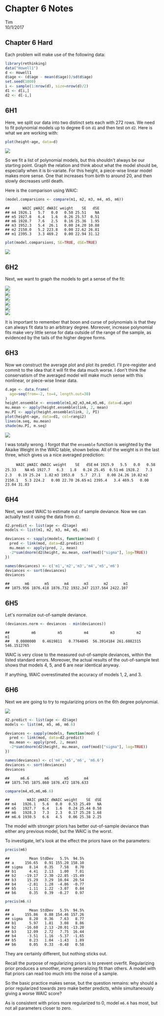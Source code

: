 # Chapter 6 Notes
Tim  
10/1/2017  



## Chapter 6 Hard

Each problem will make use of the following data:


```r
library(rethinking)
data("Howell1")
d <- Howell1
d$age <- (d$age - mean(d$age))/sd(d$age)
set.seed(1000)
i <- sample(1:nrow(d), size=nrow(d)/2)
d1 <- d[i,]
d2 <- d[-i,]
```

## 6H1

Here, we split our data into two distinct sets each with 272 rows. We need to fit polynomial models up to degree 6 on `d1` and then test on `d2`. Here is what we are working with:


```r
plot(height~age, data=d)
```

![](Chapter_6_Practice_files/figure-html/unnamed-chunk-2-1.png)<!-- -->




So we fit a list of polynomial models, but this shouldn't always be our starting point. Graph the relation and think about what the model should be, especially when it is bi-variate. For this height, a piece-wise linear model makes more sense. One that increases from birth to around 20, and then slowly decreases until death. 

Here is the comparison using WAIC:


```r
(model.comparsions <- compare(m1, m2, m3, m4, m5, m6))
```

```
##      WAIC pWAIC dWAIC weight    SE   dSE
## m4 1926.1   5.7   0.0   0.58 25.51    NA
## m5 1927.8   6.4   1.6   0.26 25.57  0.51
## m6 1928.7   7.6   2.5   0.16 25.36  1.95
## m3 1952.3   5.4  26.1   0.00 24.20 10.88
## m2 2150.0   5.2 223.8   0.00 22.62 26.81
## m1 2395.3   3.3 469.2   0.00 22.94 31.12
```

```r
plot(model.comparsions, SE=TRUE, dSE=TRUE)
```

<img src="Chapter_6_Practice_files/figure-html/unnamed-chunk-4-1.png" style="display: block; margin: auto;" />

## 6H2
Next, we want to graph the models to get a sense of the fit:

<img src="Chapter_6_Practice_files/figure-html/unnamed-chunk-5-1.png" style="display: block; margin: auto;" />

<img src="Chapter_6_Practice_files/figure-html/unnamed-chunk-6-1.png" style="display: block; margin: auto;" />

<img src="Chapter_6_Practice_files/figure-html/unnamed-chunk-7-1.png" style="display: block; margin: auto;" />

<img src="Chapter_6_Practice_files/figure-html/unnamed-chunk-8-1.png" style="display: block; margin: auto;" />

<img src="Chapter_6_Practice_files/figure-html/unnamed-chunk-9-1.png" style="display: block; margin: auto;" />

<img src="Chapter_6_Practice_files/figure-html/unnamed-chunk-10-1.png" style="display: block; margin: auto;" />

It is important to remember that boon and curse of polynomials is that they can always fit data to an arbitrary degree. Moreover, increase polynomial fits make very little sense for data outside of the range of the sample, as evidenced by the tails of the higher degree forms.

## 6H3

Now we construct the average plot and plot its predict. I'll pre-register and commit to the idea that it will fit the data much worse. I don't think the conservatism of the averaged model will make much sense with this nonlinear, or piece-wise linear data. 


```r
d.age <- data.frame(
  age=seq(from=-2, to=4, length.out=30)
)
height.ensemble <- ensemble(m1,m2,m3,m4,m5,m6, data=d.age)
mu.mean <- apply(height.ensemble$link, 2, mean)
mu.PI <- apply(height.ensemble$link, 2, PI)
plot(height~age, data=d1, col=rangi2)
lines(m.seq, mu.mean)
shade(mu.PI, m.seq)
```

![](Chapter_6_Practice_files/figure-html/unnamed-chunk-11-1.png)<!-- -->

I was totally wrong. I forgot that the `ensemble` function is weighted by the Akaike Weight in the WAIC table, shown below. All of the weight is in the last three, which gives us a nice averaged prediction:

`     WAIC pWAIC dWAIC weight    SE   dSE`
`m4 1925.9   5.5   0.0   0.58 25.33    NA`
`m5 1927.7   6.3   1.8   0.24 25.45  0.51`
`m6 1928.2   7.3   2.3   0.19 25.24  1.82`
`m3 1953.0   5.7  27.1   0.00 24.26 10.82`
`m2 2150.1   5.3 224.2   0.00 22.70 26.65`
`m1 2395.4   3.4 469.5   0.00 23.04 31.03`

## 6H4

Next, we used WAIC to estimate out of sample deviance. Now we can actually test it using the data from `d2`. 


```r
d2.predict <- list(age <- d2$age)
models <- list(m1, m2, m3, m4, m5, m6)

deviances <- sapply(models, function(mod) {
  pred <- link(mod, data=d2.predict)
  mu.mean <- apply(pred, 2, mean)
  -2*sum(dnorm(d2$height, mu.mean, coef(mod)["sigma"], log=TRUE))
})
```

```r
names(deviances) <- c('m1','m2','m3','m4','m5','m6')
deviances <- sort(deviances)
deviances
```

```
##       m6       m5       m4       m3       m2       m1 
## 1875.956 1876.418 1876.732 1932.347 2137.564 2422.107
```

## 6H5

Let's normalize out-of-sample deviance.


```r
(deviances.norm <- deviances - min(deviances))
```

```
##          m6          m5          m4          m3          m2          m1 
##   0.0000000   0.4619811   0.7764045  56.3914184 261.6082315 546.1512765
```

WAIC is very close to the measured out-of-sample deviances, within the listed standard errors. Moreover, the actual results of the out-of-sample test shows that models 4, 5, and 6 are near identical anyway. 

If anything, WAIC overestimated the accuracy of models 1, 2, and 3.

## 6H6

Next we are going to try to regularizing priors on the 6th degree polynomial. 



<img src="Chapter_6_Practice_files/figure-html/unnamed-chunk-16-1.png" style="display: block; margin: auto;" />


```r
d2.predict <- list(age <- d2$age)
models <- list(m4, m5, m6, m6.6)

deviances <- sapply(models, function(mod) {
  pred <- link(mod, data=d2.predict)
  mu.mean <- apply(pred, 2, mean)
  -2*sum(dnorm(d2$height, mu.mean, coef(mod)["sigma"], log=TRUE))
})
```

```r
names(deviances) <- c('m4','m5','m6', 'm6.6')
deviances <- sort(deviances)
deviances
```

```
##     m6.6       m6       m5       m4 
## 1875.745 1875.860 1876.472 1876.633
```

```r
compare(m4,m5,m6,m6.6)
```

```
##        WAIC pWAIC dWAIC weight    SE  dSE
## m4   1926.1   5.6   0.0   0.53 25.49   NA
## m5   1927.7   6.4   1.6   0.24 25.44 0.58
## m6   1928.3   7.3   2.3   0.17 25.28 1.68
## m6.6 1930.5   6.6   4.5   0.06 25.38 2.25
```

The model with stronger priors has better out-of-sample deviance than either any previous model, but the WAIC is the worst. 

To investigate, let's look at the effect the priors have on the parameters:


```r
precis(m6)
```

```
##         Mean StdDev   5.5%  94.5%
## a     156.65   0.91 155.20 158.10
## sigma   8.14   0.35   7.58   8.70
## b1      4.41   2.13   1.00   7.81
## b2    -19.17   2.30 -22.85 -15.49
## b3     15.29   3.29  10.04  20.54
## b4     -2.81   1.28  -4.86  -0.77
## b5     -1.11   1.22  -3.07   0.84
## b6      0.35   0.39  -0.27   0.97
```

```r
precis(m6.6)
```

```
##         Mean StdDev   5.5%  94.5%
## a     155.86   0.88 154.46 157.26
## sigma   8.20   0.36   7.63   8.77
## b1      5.97   1.81   3.08   8.86
## b2    -16.60   2.13 -20.01 -13.20
## b3     12.09   2.72   7.75  16.44
## b4     -3.51   1.16  -5.37  -1.65
## b5      0.23   1.04  -1.43   1.89
## b6      0.05   0.33  -0.48   0.58
```

They are certainly different, but nothing sticks out.

Recall the purpose of regularizing priors is to prevent overfit. Regularizing prior produces a smoother, more generalizing fit than others. A model with flat priors can read too much into the noise of a sample.

So the basic practice makes sense, but the question remains: why should a prior regularized towards zero make better predicts, while simultaneously giving a worse WAIC score?

As is consistent with priors more regularized to 0, model `m6.6` has most, but not all parameters closer to zero. 
